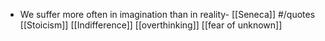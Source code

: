 - We suffer more often in imagination than in reality- [[Seneca]] #/quotes [[Stoicism]] [[Indifference]] [[overthinking]] [[fear of unknown]]
